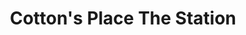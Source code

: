 ---
title: "Cotton's Place The Station"
url: /benton/cottons-place-the-station/
shop: convenience
---